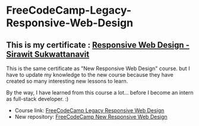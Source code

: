 # FreeCodeCamp-Legacy-Responsive-Web-Design

## This is my certificate : [Responsive Web Design - Sirawit Sukwattanavit](https://www.freecodecamp.org/certification/popeyeza12/responsive-web-design)

This is the same certificate as "New Responsive Web Design" course.
but I have to update my knowledge to the new course because they have created so many interesting new lessons to learn.

By the way, I have learned from this course a lot... before I become an intern as full-stack developer. :)

- Course link: [FreeCodeCamp Legacy Responsive Web Design](https://www.freecodecamp.org/learn/responsive-web-design/)
- New repository: [FreeCodeCamp New Responsive Web Design](https://github.com/sirawit-suk/FreeCodeCamp-New-Responsive-Web-Design)
